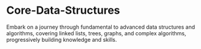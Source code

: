 # Core-Data-Structures
Embark on a journey through fundamental to advanced data structures and algorithms, covering linked lists, trees, graphs, and complex algorithms, progressively building knowledge and skills.
